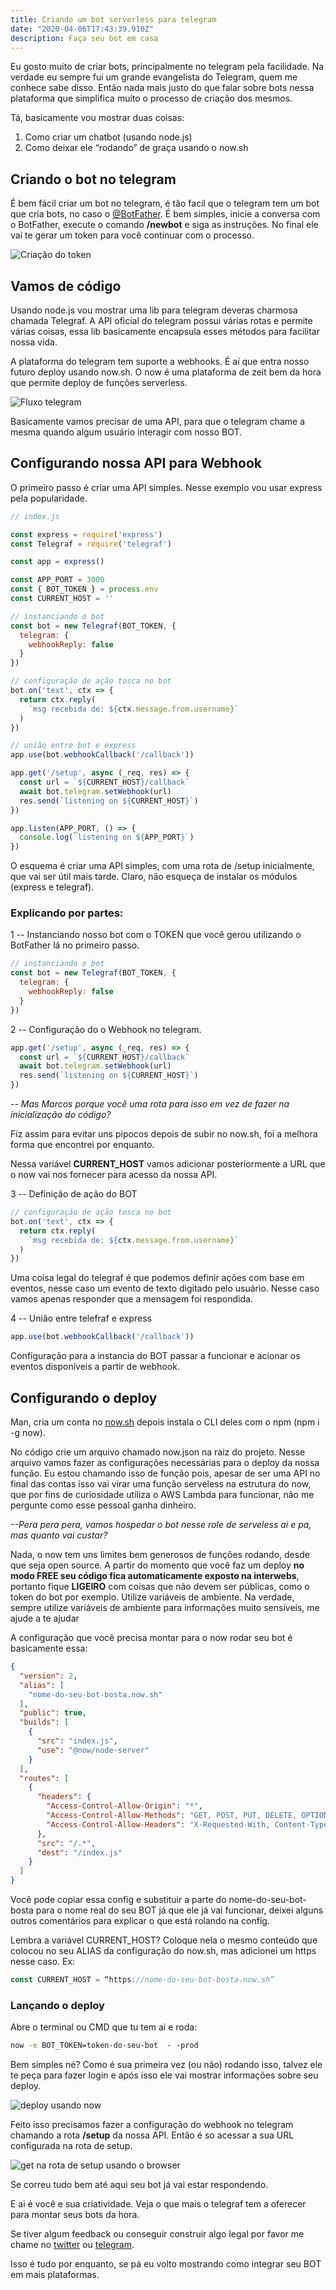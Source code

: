 ```yaml
---
title: Criando um bot serverless para telegram
date: "2020-04-06T17:43:39.910Z"
description: Faça seu bot em casa
---
```


Eu gosto muito de criar bots, principalmente no telegram pela facilidade. Na verdade eu sempre fui um grande evangelista do Telegram, quem me conhece sabe disso. Então nada mais justo do que falar sobre bots nessa plataforma que simplifica muito o processo de criação dos mesmos.

Tá, basicamente vou mostrar duas coisas:
1. Como criar um chatbot (usando node.js)
2. Como deixar ele “rodando” de graça usando o now.sh

## Criando o bot no telegram
É bem fácil criar um bot no telegram, é tão facil que o telegram tem um bot que cria bots, no caso o [@BotFather](http://t.me/BotFather). É bem simples, inicie a conversa com o BotFather, execute o comando **/newbot** e siga as instruções. No final ele vai te gerar um token para você continuar com o processo.

![Criação do token](token.png)

## Vamos de código
Usando node.js vou mostrar uma lib para telegram deveras charmosa chamada Telegraf. A API oficial do telegram possui várias rotas e permite várias coisas, essa lib basicamente encapsula esses métodos para facilitar nossa vida.

A plataforma do telegram tem suporte a webhooks. É aí que entra nosso futuro deploy usando now.sh. O now é uma plataforma de zeit bem da hora que permite deploy de funções serverless.

![Fluxo telegram](telegram-webhook.png)

Basicamente vamos precisar de uma API, para que o telegram chame a mesma quando algum usuário interagir com nosso BOT.

## Configurando nossa API para Webhook
O primeiro passo é criar uma API simples. Nesse exemplo vou usar express pela popularidade.

```js
// index.js

const express = require('express')
const Telegraf = require('telegraf')

const app = express()

const APP_PORT = 3000
const { BOT_TOKEN } = process.env
const CURRENT_HOST = ''

// instanciando o bot
const bot = new Telegraf(BOT_TOKEN, {
  telegram: {
    webhookReply: false
  }
})

// configuração de ação tosca no bot
bot.on('text', ctx => {
  return ctx.reply(
    `msg recebida de: ${ctx.message.from.username}`
  )
})

// união entre bot e express
app.use(bot.webhookCallback('/callback'))

app.get('/setup', async (_req, res) => {
  const url = `${CURRENT_HOST}/callback`
  await bot.telegram.setWebhook(url)
  res.send(`listening on ${CURRENT_HOST}`)
})

app.listen(APP_PORT, () => {
  console.log(`listening on ${APP_PORT}`)
})
```

O esquema é criar uma API simples, com uma rota de /setup inicialmente, que vai ser útil mais tarde. Claro, não esqueça de instalar os módulos (express e telegraf).

### Explicando por partes:

1 -- Instanciando nosso bot com o TOKEN que você gerou utilizando o BotFather lá no primeiro passo.
```js
// instanciando o bot
const bot = new Telegraf(BOT_TOKEN, {
  telegram: {
    webhookReply: false
  }
})
```

2 -- Configuração do o Webhook no telegram.
```js
app.get('/setup', async (_req, res) => {
  const url = `${CURRENT_HOST}/callback`
  await bot.telegram.setWebhook(url)
  res.send(`listening on ${CURRENT_HOST}`)
})
```

_-- Mas Marcos porque você uma rota para isso em vez de fazer na inicialização do código?_

Fiz assim para evitar uns pipocos depois de subir no now.sh, foi a melhora forma que encontrei por enquanto.

Nessa variável **CURRENT_HOST** vamos adicionar posteriormente a URL que o now vai nos fornecer para acesso da nossa API.

3 -- Definição de ação do BOT

```js
// configuração de ação tosca no bot
bot.on('text', ctx => {
  return ctx.reply(
    `msg recebida de: ${ctx.message.from.username}`
  )
})
```

Uma coisa legal do telegraf é que podemos definir ações com base em eventos, nesse caso um evento de texto digitado pelo usuário. Nesse caso vamos apenas responder que a mensagem foi respondida.

4 -- União entre telefraf e express
```js
app.use(bot.webhookCallback('/callback'))
```

Configuração para a instancia do BOT passar a funcionar e acionar os eventos disponíveis a partir de webhook.

## Configurando o deploy
Man, cria um conta no [now.sh](now.sh) depois instala o CLI deles com o npm (npm i -g now).

No código crie um arquivo chamado now.json na raiz do projeto. Nesse arquivo vamos fazer as configurações necessárias para o deploy da nossa função. Eu estou chamando isso de função pois, apesar de ser uma API no final das contas isso vai virar uma função serveless na estrutura do now, que por fins de curiosidade utiliza o AWS Lambda para funcionar, não me pergunte como esse pessoal ganha dinheiro.

_--Pera pera pera, vamos hospedar o bot nesse role de serveless ai e pa, mas quanto vai custar?_

Nada, o now tem uns limites bem generosos de funções rodando, desde que seja open source. A partir do momento que você faz um deploy **no modo FREE seu código fica automaticamente exposto na interwebs**, portanto fique **LIGEIRO** com coisas que não devem ser públicas, como o token do bot por exemplo. Utilize variáveis de ambiente. Na verdade, sempre utilize variáveis de ambiente para informações muito sensíveis, me ajude a te ajudar

A configuração que você precisa montar para o now rodar seu bot é basicamente essa:
```json
{
  "version": 2,
  "alias": [
    "nome-do-seu-bot-bosta.now.sh"
  ],
  "public": true,
  "builds": [
    {
      "src": "index.js",
      "use": "@now/node-server"
    }
  ],
  "routes": [
    {
      "headers": {
        "Access-Control-Allow-Origin": "*",
        "Access-Control-Allow-Methods": "GET, POST, PUT, DELETE, OPTIONS",
        "Access-Control-Allow-Headers": "X-Requested-With, Content-Type, Accept"
      },
      "src": "/.*",
      "dest": "/index.js"
    }
  ]
}
```

Você pode copiar essa config e substituir a parte do nome-do-seu-bot-bosta para o nome real do seu BOT já que ele já vai funcionar, deixei alguns outros comentários para explicar o que está rolando na config.

Lembra a variável CURRENT_HOST? Coloque nela o mesmo conteúdo que colocou no seu ALIAS da configuração do now.sh, mas adicionei um https nesse caso. Ex:
```js
const CURRENT_HOST = “https://nome-do-seu-bot-bosta.now.sh”
```

### Lançando o deploy
Abre o terminal ou CMD que tu tem ai e roda:
```bash
now -e BOT_TOKEN=token-do-seu-bot  - -prod
```

Bem simples né? Como é sua primeira vez (ou não) rodando isso, talvez ele te peça para fazer login e após isso ele vai mostrar informações sobre seu deploy.

![deploy usando now](now.png)

Feito isso precisamos fazer a configuração do webhook no telegram chamando a rota **/setup** da nossa API. Então é so acessar a sua URL configurada na rota de setup.

![get na rota de setup usando o browser](setup.png)

Se correu tudo bem até aqui seu bot já vai estar respondendo.

E ai é você e sua criatividade. Veja o que mais o telegraf tem a oferecer para montar seus bots da hora.

Se tiver algum feedback ou conseguir construir algo legal por favor me chame no [twitter](https://twitter.com/eptaccio) ou [telegram](https://t.me/eptaccio).

Isso é tudo por enquanto, se pá eu volto mostrando como integrar seu BOT em mais plataformas.